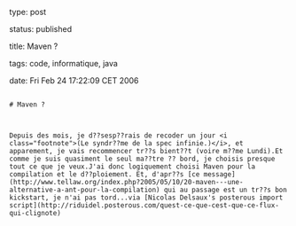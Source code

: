 type: post
status: published
title: Maven ?
tags: code, informatique, java
date: Fri Feb 24 17:22:09 CET 2006
~~~~~~
# Maven ?

Depuis des mois, je d??sesp??rais de recoder un jour <i class="footnote">(Le syndr??me de la spec infinie.)</i>, et apparement, je vais recommencer tr??s bient??t (voire m??me Lundi).Et comme je suis quasiment le seul ma??tre ?? bord, je choisis presque tout ce que je veux.J'ai donc logiquement choisi Maven pour la compilation et le d??ploiement. Et, d'apr??s [ce message](http://www.tellaw.org/index.php?2005/05/10/20-maven---une-alternative-a-ant-pour-la-compilation) qui au passage est un tr??s bon kickstart, je n'ai pas tord...via [Nicolas Delsaux's posterous import script](http://riduidel.posterous.com/quest-ce-que-cest-que-ce-flux-qui-clignote)